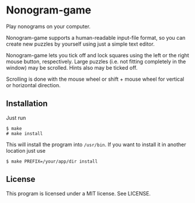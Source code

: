 # Nonogram-game #

Play nonograms on your computer.

Nonogram-game supports a human-readable input-file format, so you can create
new puzzles by yourself using just a simple text editor.

Nonogram-game lets you tick off and lock squares using the left or
the right mouse button, respectively. Large puzzles (i.e. not fitting completely
in the window) may be scrolled. Hints also may be ticked off.

Scrolling is done with the mouse wheel or shift + mouse wheel for vertical or
horizontal direction.

## Installation ##

Just run
 
    $ make
    # make install

This will install the program into `/usr/bin`. If you want to install it in another
location just use

    $ make PREFIX=/your/app/dir install

## License ##

This program is licensed under a MIT license. See LICENSE.
